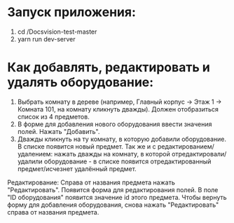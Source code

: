 # Запуск приложения: 
 1) cd /Docsvision-test-master
 2) yarn run dev-server
 
# Как добавлять, редактировать и удалять оборудование:
 1) Выбрать комнату в дереве (например, Главный корпус -> Этаж 1 -> Комната 101, на комнату кликнуть дважды). Должен отобразиться список    из 4 предметов. 
 2) В форме для добавления нового оборудования ввести значения полей. Нажать "Добавить". 
 3) Дважды кликнуть на ту комнату, в которую добавили оборудование. В списке появится новый предмет.
 Так же и с редактированием/удалением: нажать дважды на комнату, в которой отредактировали/удалили оборудование - в списке появится отредактированный предмет/исчезнет удалённый предмет. 

Редактирование: 
Справа от названия предмета нажать "Редактировать". Появится форма для редактирования полей. В поле "ID оборудования" появится значение id этого предмета. Чтобы вернуть форму для добавления оборудования, снова нажать "Редактировать" справа от названия предмета.
